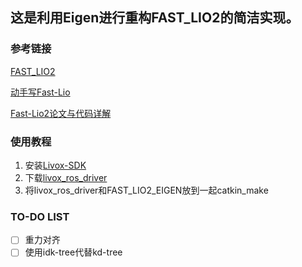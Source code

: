 ## 这是利用Eigen进行重构FAST_LIO2的简洁实现。

### 参考链接

[FAST_LIO2](https://github.com/hku-mars/FAST_LIO) 

[动手写Fast-Lio](https://zhuanlan.zhihu.com/p/635702243)

[Fast-Lio2论文与代码详解](https://icv.51cto.com/posts/2160)
### 使用教程
1. 安装[Livox-SDK](https://github.com/Livox-SDK/Livox-SDK)
2. 下载[livox_ros_driver](https://github.com/Livox-SDK/livox_ros_driver)
3. 将livox_ros_driver和FAST_LIO2_EIGEN放到一起catkin_make
### TO-DO LIST
- [ ] 重力对齐 
- [ ] 使用idk-tree代替kd-tree
